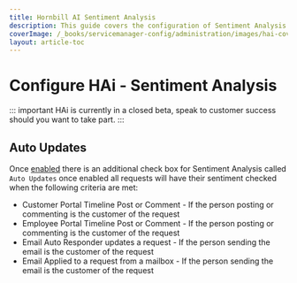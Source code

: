 ```yaml
---
title: Hornbill AI Sentiment Analysis
description: This guide covers the configuration of Sentiment Analysis for HAi (Hornbill Ai) within your environment. .
coverImage: /_books/servicemanager-config/administration/images/hai-cover.jpg
layout: article-toc
---
```

# Configure HAi - Sentiment Analysis
::: important 
HAi is currently in a closed beta, speak to customer success should you want to take part.
::: 

## Auto Updates

Once [enabled](/servicemanager-config/administration/hai#enabling-hai-features) there is an additional check box for Sentiment Analysis called ```Auto Updates``` once enabled all requests will have their sentiment checked when the following criteria are met:
* Customer Portal Timeline Post or Comment - If the person posting or commenting is the customer of the request
* Employee Portal Timeline Post or Comment - If the person posting or commenting is the customer of the request
* Email Auto Responder updates a request - If the person sending the email is the customer of the request
* Email Applied to a request from a mailbox - If the person sending the email is the customer of the request